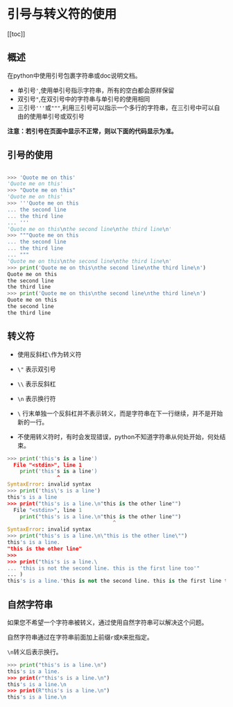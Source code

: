 # 引号与转义符的使用


[[toc]]


## 概述  

在python中使用引号包裹字符串或doc说明文档。


- 单引号`'`,使用单引号指示字符串，所有的空白都会原样保留
- 双引号`"`,在双引号中的字符串与单引号的使用相同
- 三引号`'''`或`"""`,利用三引号可以指示一个多行的字符串，在三引号中可以自由的使用单引号或双引号
    
**注意：若引号在页面中显示不正常，则以下面的代码显示为准。**

## 引号的使用

```python

>>> 'Quote me on this'
'Quote me on this'
>>> "Quote me on this"
'Quote me on this'
>>> '''Quote me on this
... the second line
... the third line
... '''
'Quote me on this\nthe second line\nthe third line\n'
>>> """Quote me on this
... the second line
... the third line
... """
'Quote me on this\nthe second line\nthe third line\n'
>>> print('Quote me on this\nthe second line\nthe third line\n')
Quote me on this
the second line
the third line
>>> print('Quote me on this\nthe second line\nthe third line\n')
Quote me on this
the second line
the third line
```

## 转义符


- 使用反斜杠`\`作为转义符

- `\"`	 表示双引号

- `\\`	 表示反斜杠

- `\n`	 表示换行符

- `\`   行末单独一个反斜杠并不表示转义，而是字符串在下一行继续，并不是开始新的一行。
- 不使用转义符时，有时会发现错误，python不知道字符串从何处开始，何处结束。

```python
>>> print('this's is a line')
  File "<stdin>", line 1
    print('this's is a line')
                ^
SyntaxError: invalid syntax
>>> print('this\'s is a line')
this's is a line
>>> print("this's is a line.\n"this is the other line"")
  File "<stdin>", line 1
    print("this's is a line.\n"this is the other line"")
                                  ^
SyntaxError: invalid syntax
>>> print("this's is a line.\n\"this is the other line\"")
this's is a line.
"this is the other line"
>>>
>>> print("this's is a line.\
... 'this is not the second line. this is the first line too'"
... )
this's is a line.'this is not the second line. this is the first line too'
```
    
## 自然字符串


如果您不希望一个字符串被转义，通过使用自然字符串可以解决这个问题。
    
自然字符串通过在字符串前面加上前缀`r`或`R`来批指定。

`\n`转义后表示换行。

```python    
>>> print("this's is a line.\n")
this's is a line.
>>> print(r"this's is a line.\n")
this's is a line.\n
>>> print(R"this's is a line.\n")
this's is a line.\n
```
